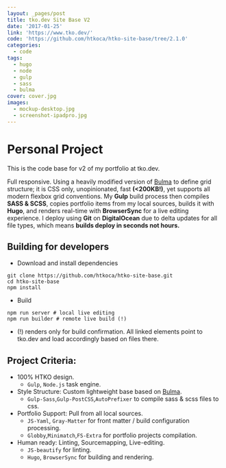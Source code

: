 ```yaml
---
layout: _pages/post
title: tko.dev Site Base V2
date: '2017-01-25'
link: 'https://www.tko.dev/'
code: 'https://github.com/htkoca/htko-site-base/tree/2.1.0'
categories:
  - code
tags:
  - hugo
  - node
  - gulp
  - sass
  - bulma
cover: cover.jpg
images:
  - mockup-desktop.jpg
  - screenshot-ipadpro.jpg
---
```

# Personal Project
This is the code base for v2 of my portfolio at tko.dev.

Full responsive. Using a heavily modified version of [Bulma](http://bulma.io/) to define grid structure; it is CSS only, unopinionated, fast **(&lt;200KB!)**, yet supports all modern flexbox grid conventions. My **Gulp** build process then compiles **SASS & SCSS**, copies portfolio items from my local sources, builds it with **Hugo**, and renders real-time with **BrowserSync** for a live editing experience. I deploy using **Git** on **DigitalOcean** due to delta updates for all file types, which means **builds deploy in seconds not hours.**

## Building for developers
* Download and install dependencies
```
git clone https://github.com/htkoca/htko-site-base.git
cd htko-site-base
npm install
```
* Build
```
npm run server # local live editing
npm run builder # remote live build (!)
```
* (!) renders only for build confirmation. All linked elements point to tko.dev and load accordingly based on files there.

## Project Criteria:
* 100% HTKO design.
  * `Gulp`, `Node.js` task engine.
* Style Structure: Custom lightweight base based on [Bulma](http://bulma.io/).
  * `Gulp-Sass`,`Gulp-PostCSS`,`AutoPrefixer` to compile sass & scss files to css.
* Portfolio Support: Pull from all local sources.
  * `JS-Yaml`, `Gray-Matter` for front matter / build configuration processing.
  * `Globby`,`Minimatch`,`FS-Extra` for portfolio projects compilation.
* Human ready: Linting, Sourcemapping, Live-editing.
  * `JS-beautify` for linting.
  * `Hugo`, `BrowserSync` for building and rendering.
